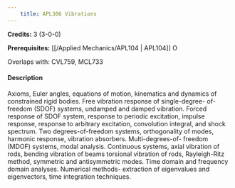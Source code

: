 ```yaml
---
    title: APL306 Vibrations
---
```

**Credits:** 3 (3-0-0)



**Prerequisites:** [[/Applied Mechanics/APL104 | APL104]] O

Overlaps with: CVL759, MCL733

#### Description 
Axioms, Euler angles, equations of motion, kinematics and dynamics of constrained rigid bodies. Free vibration response of single-degree- of-freedom (SDOF) systems, undamped and damped vibration. Forced response of SDOF system, response to periodic excitation, impulse response, response to arbitrary excitation, convolution integral, and shock spectrum. Two degrees-of-freedom systems, orthogonality of modes, harmonic response, vibration absorbers. Multi-degrees-of- freedom (MDOF) systems, modal analysis. Continuous systems, axial vibration of rods, bending vibration of beams torsional vibration of rods, Rayleigh-Ritz method, symmetric and antisymmetric modes. Time domain and frequency domain analyses. Numerical methods- extraction of eigenvalues and eigenvectors, time integration techniques.
